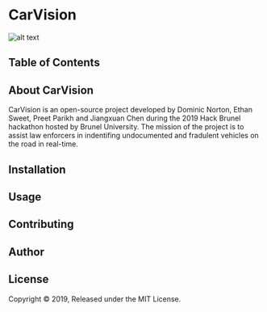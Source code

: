 # CarVision

![alt text](https://dominiconorton-images.s3-eu-west-1.amazonaws.com/action-asphalt-automobile-303313.jpg)

## Table of Contents

## About CarVision
CarVision is an open-source project developed by Dominic Norton, Ethan Sweet, Preet Parikh and Jiangxuan Chen during the 2019 Hack Brunel hackathon hosted by Brunel University. The mission of the project is to assist law enforcers in indentifing undocumented and fradulent vehicles on the road in real-time.

## Installation

## Usage

## Contributing 

## Author

## License 

Copyright © 2019, Released under the MIT License.
